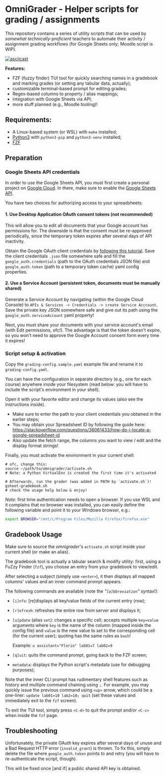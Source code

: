 # OmniGrader - Helper scripts for grading / assignments

This repository contains a series of utility scripts that can be used by
_somewhat technically-proficient_ teachers to automate their activity
/ assignment grading workflows (for Google Sheets only; Moodle script is WIP).

[![asciicast](https://asciinema.org/a/653842.svg)](https://asciinema.org/a/653842)

**Features:**

- FZF (fuzzy finder) TUI tool for quickly searching names in a gradebook and
  marking grades (or setting any tabular data, actually);
- customizable terminal-based prompt for editing grades;
- Regex-based columns to property / alias mappings;
- integration with Google Sheets via API;
- more stuff planned (e.g., Moodle tooling)!


## Requirements:

- A Linux-based system (or WSL) with `make` installed;
- [Python3](https://www.python.org/) with `python3-pip` and `python3-venv` installed;
- [FZF](https://github.com/junegunn/fzf)

## Preparation

### Google Sheets API credentials

In order to use the Google Sheets API, you must first create a personal project
on [Google Cloud](https://console.cloud.google.com/).
In there, make sure to enable the [Google Sheets API](https://console.cloud.google.com/apis/enableflow?apiid=sheets.googleapis.com).

You have two choices for authorizing access to your spreadsheets:

#### 1. Use Desktop Application OAuth consent tokens (not recommended)

This will allow you to edit all documents that your Google account has
permissions for. The downside is that the consent must be re-approved
periodically, since the temporary token expires after several days of API
inactivity.

Obtain the Google OAuth client credentials by [following this
tutorial](https://developers.google.com/workspace/guides/configure-oauth-consent).
Save the client credentials `.json` file somewhere safe and fill the
`google_auth.credentials` (path to the OAuth credentials JSON file) and
`google_auth.token` (path to a temporary token cache) yaml config properties.

#### 2. Use a Service Account (persistent token, documents must be manually shared)

Generate a Service Account by navigating (within the Google Cloud Console) to
`APIs & Services -> Credentials -> create Service Acccount`. Save the private
key JSON somewhere safe and give out its path using the
`google_auth.serviceAccount` yaml property!

Next, you must share your documents with your service account's email (with Edit
permissions, ofc!). The advantage is that the token doesn't expire, so you won't
need to approve the Google Account consent form every time it expires!

### Script setup & activation

Copy the `grading-config.sample.yaml` example file and rename it to
`grading-config.yaml`.

You can have the configuration in separate directory (e.g., one for each course)
anywhere inside your filesystem (read below: you will have to include the script's
environment in your shell).

Open it with your favorite editor and change its values (also see the
instructions inside).

- Make sure to enter the path to your client credentials you obtained in the
earlier steps;
- You may obtain your Spreadsheet ID by following the guide here:
https://stackoverflow.com/questions/36061433/how-do-i-locate-a-google-spreadsheet-id
- Also update the fetch range, the columns you want to view / edit and the display
format strings!

Finally, you must activate the environment in your current shell:
```
# ofc, change this:
source ~/path/to/omnigrader/activate.sh
# Note: a Python VirtualEnv is created the first time it's activated

# Afterwards, run the grader (was added in PATH by `activate.sh`)!
gsheet-gradebook.sh
# check the usage help below & enjoy!
```

_Note:_ first time authentication needs to open a browser. If you use WSL and it
complains that no browser was installed, you can easily define the following
variable and point it to your Windows browser, e.g.:
```sh
export BROWSER="/mnt/c/Program Files/Mozilla Firefox/firefox.exe"
```

## Gradebook Usage

Make sure to source the _omnigrader_'s `activate.sh` script inside your current
shell (or make an alias).

The gradebook tool is actually a tabular search & modify utility: first, using
a FuZzy Finder (`fzf`), you choose an entry from your gradebook to view/edit.

After selecting a subject (simply use `<enter>`), it then displays all mapped
columns' values and an inner command prompt appears.

The following commands are available (note the _"`[a]bbreviation`"_ syntax!):

- `[i]nfo`: [re]displays all key/value fields of the current entry (row);
- `[r]efresh`: refreshes the entire row from server and displays it;
- `[u]pdate` (alias `set`): changes a specific cell; accepts multiple
  `key=value` arguments where `key` is the name of the column (mapped inside the
  config file) and `value` is the new value to set to the corresponding cell
  (for the current user); quoting has the same rules as `bash`!

  Example: `u assistant="Florin" lab01=7 lab02=9`

- `[q]uit`: quits the command prompt, going back to the FZF screen;
- `metadata`: displays the Python script's metadata (use for debugging
  purposes);

Note that the inner CLI prompt has rudimentary shell features such as history
and multiple command chaining using `;`. For example, you may quickly issue the
previous command using `<up>` arrow, which could be a one-liner: `update lab01=10
lab2=10; quit` (set these values and immediately exit to the `fzf` screen).

To exit the TUI tool, simply press `<C-d>` to quit the prompt and/or `<C-c>`
when inside the `fzf` page.

## Troubleshooting

Unfortunately, the private OAuth key expires after several days of unuse and a
Bad Request HTTP error (`invalid_grant`) is thrown.
To fix this, simply delete the file where `google_auth.token` points to and
retry (you will have to re-authenticate the script, though).

This will be fixed once [and if] a public shared API key is obtained.
